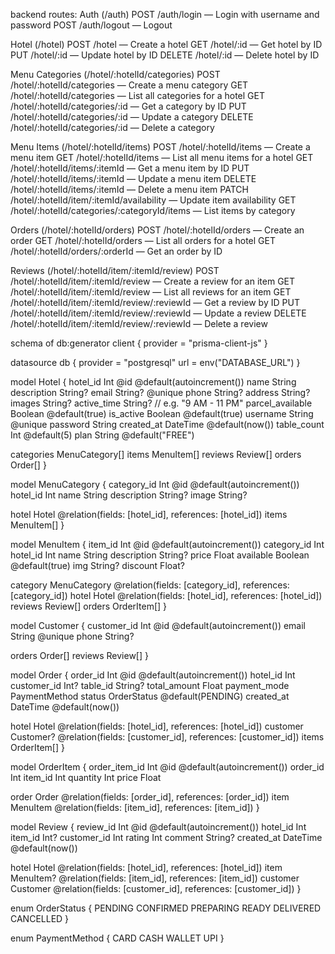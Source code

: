 backend routes:
Auth (/auth) POST /auth/login — Login with username and password POST /auth/logout — Logout

Hotel (/hotel) POST /hotel — Create a hotel GET /hotel/:id — Get hotel by ID PUT /hotel/:id — Update hotel by ID DELETE /hotel/:id — Delete hotel by ID

Menu Categories (/hotel/:hotelId/categories) POST /hotel/:hotelId/categories — Create a menu category GET /hotel/:hotelId/categories — List all categories for a hotel GET /hotel/:hotelId/categories/:id — Get a category by ID PUT /hotel/:hotelId/categories/:id — Update a category DELETE /hotel/:hotelId/categories/:id — Delete a category

Menu Items (/hotel/:hotelId/items) POST /hotel/:hotelId/items — Create a menu item GET /hotel/:hotelId/items — List all menu items for a hotel GET /hotel/:hotelId/items/:itemId — Get a menu item by ID PUT /hotel/:hotelId/items/:itemId — Update a menu item DELETE /hotel/:hotelId/items/:itemId — Delete a menu item PATCH /hotel/:hotelId/item/:itemId/availability — Update item availability GET /hotel/:hotelId/categories/:categoryId/items — List items by category

Orders (/hotel/:hotelId/orders) POST /hotel/:hotelId/orders — Create an order GET /hotel/:hotelId/orders — List all orders for a hotel GET /hotel/:hotelId/orders/:orderId — Get an order by ID

Reviews (/hotel/:hotelId/item/:itemId/review) POST /hotel/:hotelId/item/:itemId/review — Create a review for an item GET /hotel/:hotelId/item/:itemId/review — List all reviews for an item GET /hotel/:hotelId/item/:itemId/review/:reviewId — Get a review by ID PUT /hotel/:hotelId/item/:itemId/review/:reviewId — Update a review DELETE /hotel/:hotelId/item/:itemId/review/:reviewId — Delete a review

schema of db:generator client {
  provider = "prisma-client-js"
}

datasource db {
  provider = "postgresql"
  url      = env("DATABASE_URL")
}

model Hotel {
  hotel_id         Int       @id @default(autoincrement())
  name             String
  description      String?
  email            String?   @unique
  phone            String?
  address          String?
  images           String?
  active_time      String?   // e.g. "9 AM - 11 PM"
  parcel_available Boolean   @default(true)
  is_active        Boolean   @default(true)
  username         String    @unique
  password         String
  created_at       DateTime  @default(now())
  table_count      Int       @default(5)
  plan             String    @default("FREE")

  categories       MenuCategory[]
  items            MenuItem[]
  reviews          Review[]
  orders           Order[]
}

model MenuCategory {
  category_id Int    @id @default(autoincrement())
  hotel_id    Int
  name        String
  description String?
  image       String?

  hotel Hotel        @relation(fields: [hotel_id], references: [hotel_id])
  items MenuItem[]
}

model MenuItem {
  item_id     Int     @id @default(autoincrement())
  category_id Int
  hotel_id    Int
  name        String
  description String?
  price       Float
  available   Boolean @default(true)
  img         String?
  discount    Float?

  category   MenuCategory @relation(fields: [category_id], references: [category_id])
  hotel      Hotel        @relation(fields: [hotel_id], references: [hotel_id])
  reviews    Review[]
  orders     OrderItem[]
}

model Customer {
  customer_id Int    @id @default(autoincrement())
  email       String @unique
  phone       String?

  orders  Order[]
  reviews Review[]
}

model Order {
  order_id      Int       @id @default(autoincrement())
  hotel_id      Int
  customer_id   Int?
  table_id      String?
  total_amount  Float
  payment_mode  PaymentMethod
  status        OrderStatus @default(PENDING)
  created_at    DateTime @default(now())

  hotel    Hotel    @relation(fields: [hotel_id], references: [hotel_id])
  customer Customer? @relation(fields: [customer_id], references: [customer_id])
  items    OrderItem[]
}

model OrderItem {
  order_item_id Int   @id @default(autoincrement())
  order_id      Int
  item_id       Int
  quantity      Int
  price         Float

  order Order    @relation(fields: [order_id], references: [order_id])
  item  MenuItem @relation(fields: [item_id], references: [item_id])
}

model Review {
  review_id   Int      @id @default(autoincrement())
  hotel_id    Int
  item_id     Int?
  customer_id Int
  rating      Int
  comment     String?
  created_at  DateTime @default(now())

  hotel    Hotel    @relation(fields: [hotel_id], references: [hotel_id])
  item     MenuItem? @relation(fields: [item_id], references: [item_id])
  customer Customer @relation(fields: [customer_id], references: [customer_id])
}

enum OrderStatus {
  PENDING
  CONFIRMED
  PREPARING
  READY
  DELIVERED
  CANCELLED
}

enum PaymentMethod {
  CARD
  CASH
  WALLET
  UPI
}